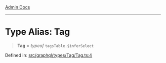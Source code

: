 [Admin Docs](/)

***

# Type Alias: Tag

> **Tag** = *typeof* `tagsTable.$inferSelect`

Defined in: [src/graphql/types/Tag/Tag.ts:4](https://github.com/Sourya07/talawa-api/blob/2dc82649c98e5346c00cdf926fe1d0bc13ec1544/src/graphql/types/Tag/Tag.ts#L4)
